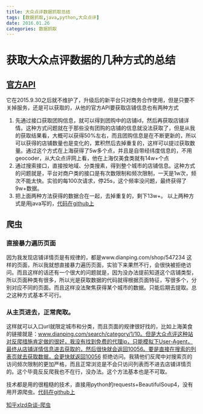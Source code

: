 ```yaml
---
title: 大众点评数据抓取总结
tags: [数据抓取,java,python,大众点评]
date: 2016.01.26
categories: 数据抓取
---
```

# 获取大众点评数据的几种方式的总结
<!--more-->
## [官方API](http://developer.dianping.com/)
它在2015.9.30之后就不维护了，升级后的新平台只对商务合作使用，但是只要不关掉服务，还是可以获取的，从他的官方API要获取店铺信息也有两种方式
1. 先通过接口获取团购信息，就可以得到团购中的店铺id，然后再获取店铺详情。这种方式问题就在于那些没有团购的店铺的信息就没法获取了，但是从我的获取结果看，大概可以获得50%左右，而且团购信息是在不断更新的，所以可以获得的店铺数量也是变化的，累积然后去掉重复的，这样可以提过获取数量。通过这个方式在上海获得了5w多个点，并且是自带经纬度信息的，不用geocoder，从大众点评网上看，他在上海仅美食类就有14w+个点
2. 通过搜索接口，直接按地域、分类搜素，得到整个城市的店铺信息。这种方式的问题就是，平台对商户类的接口是有次数限制和频次限制，一天是1w次，频次不能太快。实验的每100次请求，停25s，这个频率没问题，最终获得了9w+数据。
3. 把上面两种方法获得的数据合在一起，去掉重复的，剩下13w+。
以上两种方式是用java写的，[代码在github上](https://github.com/ldllidonglin/workspace/tree/master/CrawlDianPing/java)

## 爬虫
### 直接暴力遍历页面
因为我发现店铺详情页是有规律的，都是www.dianping.com/shop/547234 这样的页面，所以我就想直接暴力遍历页面，实验下来果然不行，会很快被拒绝访问。而且这样的话还有一个很大的问题就是，因为没办法提前知道这个店铺类型，所以页面种类有很多，所以光是获取数据的代码就得根据页面特征，写很多个，分别对应不同的页面。而且这样没法聚焦获得某个城市的数据。只能后期去提取。总之这种方式基本不可行。
### 从主页进去，正常爬取。
这样就可以入口url就限定城市和分类，而且页面的规律很好找的，比如上海美食的链接就是：www.dianping.com/search/category/1/10。但是大众点评这种站对反爬措施肯定做的很好，我没有找到免费的代理ip，只能模拟下User-Agent，最终从店铺详情信息进去获取的，然后很快就会返回10056。要是直接在搜索的列表页就去获取数据，会更快就返回10056 拒绝访问。我猜他们反爬中对搜索页的访问频次限制的更加严格，而且正常浏览是不会只访问列表而不进去店铺详情页的。这个毕竟反反爬我也不在行，没办法。这个方法基本也是不可取。

技术都是用的很粗糙的技术，直接用python的requests+BeautifulSoup4，没有用开源爬虫。[代码在github上](https://github.com/ldllidonglin/workspace/tree/master/CrawlDianPing/python)

[知乎xlzd杂谈-爬虫](http://zhuanlan.zhihu.com/xlz-d)